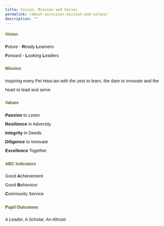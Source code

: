 ```yaml
---
title: Vision, Mission and Values
permalink: /about-us/vision-mission-and-values/
description: ""
---
```

<h4 style="color:#635f1a;font-family:sans-serif;">Vision</h4>
<p style="font-size:14.5px; line-height:2;margin-top:15px; font-family:sans-serif;"><strong style="font-size:14.5px; line-height:2;margin-top:15px; font-family:sans-serif;">F</strong>uture - <strong style="font-size:14.5px; line-height:2;margin-top:15px; font-family: font-family:sans-serif;">R</strong>eady&nbsp;<strong style="font-size:14.5px; line-height:2;margin-top:15px; font-family:sans-serif;">L</strong>earners <br>
<strong style="font-size:14.5px; line-height:2;margin-top:15px; font-family:sans-serif;">F</strong>orward - <strong style="font-size:14.5px; line-height:2;margin-top:15px; font-family:sans-serif;">L</strong>ooking <strong style="font-size:14.5px; line-height:2;margin-top:15px; font-family:sans-serif;">L</strong>eaders</p>

<h4 style="color:#635f1a;font-family:sans-serif;">Mission</h4>
<p style="font-size:14.5px; line-height:2;margin-top:15px; font-family:sans-serif;">Inspiring every Pei Hwa-ian with the zest to learn, the dare to innovate and the heart to lead and serve</p>

<h4 style="color:#635f1a;font-weight:bold;font-family:sans-serif;">Values</h4>
<p style="font-size:14.5px; line-height:2;margin-top:15px; font-family:sans-serif;"><strong style="font-size:14.5px; line-height:2;margin-top:15px; font-family:sans-serif;">Passion</strong> to Learn<br><strong style="font-size:14.5px; line-height:2;margin-top:15px; font-family:sans-serif;">Resilience</strong>&nbsp;in Adversity<br><strong style="font-size:14.5px; line-height:2;margin-top:15px; font-family:sans-serif;">Integrity</strong> in Deeds<br><strong style="font-size:14.5px; line-height:2;margin-top:15px; font-family:sans-serif;">Diligence</strong> to Innovate<br><strong style="font-size:14.5px; line-height:2;margin-top:15px; font-family:sans-serif;">Excellence</strong> Together</p>


<h4 style="color:#635f1a;;font-family:sans-serif;">ABC Indicators</h4>
<p style="font-size:14.5px; line-height:2;margin-top:15px; font-family:sans-serif;">Good&nbsp;<strong style="font-family:sans-serif;">A</strong>chievement<br>Good&nbsp;<strong style="font-family:sans-serif;">B</strong>ehaviour<br><strong style="font-family:sans-serif;">C</strong>ommunity Service</p>


<h4 style="color:#635f1a;">Pupil Outcomes</h4>
<p style="font-size:14.5px; line-height:2;margin-top:15px; font-family:sans-serif;">A Leader, A Scholar, An Altruist</p>